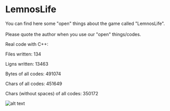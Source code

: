 # LemnosLife
You can find here some "open" things about the game called "LemnosLife".<br/><br/>
Please quote the author when you use our "open" things/codes.

Real code with C++:

Files written: 134

Ligns written: 13463

Bytes of all codes: 491074

Chars of all codes: 451649

Chars (without spaces) of all codes: 350172

![alt text](https://lemnoslife.com/Website/Media/Pictures/1.png)
